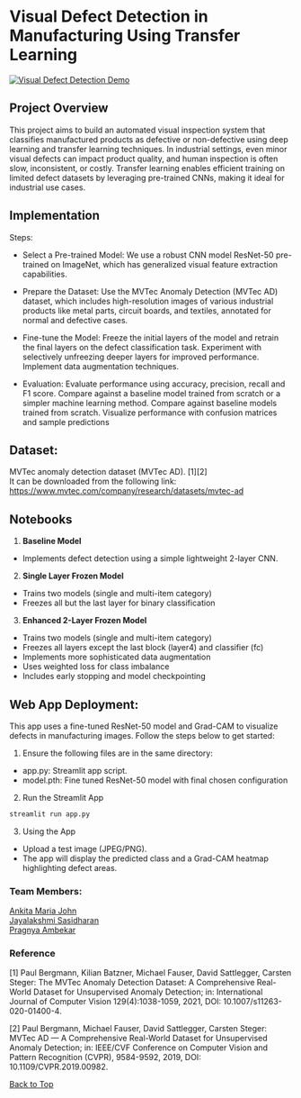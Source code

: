 # **Visual Defect Detection in Manufacturing Using Transfer Learning**


[![Visual Defect Detection Demo](https://img.shields.io/badge/View-Demo-blue)](https://drive.google.com/file/d/1R75UEFXbb-Cu14rA76tv5t3pCYByBxPp/view)

## Project Overview 
This project aims to build an automated visual inspection system that classifies manufactured products as defective or non-defective using deep learning and transfer learning techniques. In industrial settings, even minor visual defects can impact product quality, and human inspection is often slow, inconsistent, or costly. Transfer learning enables efficient training on limited defect datasets by leveraging pre-trained CNNs, making it ideal for industrial use cases.

## Implementation

Steps:
- Select a Pre-trained Model:
We use a robust CNN model ResNet-50 pre-trained on ImageNet, which has generalized visual feature extraction capabilities.

- Prepare the Dataset:
Use the MVTec Anomaly Detection (MVTec AD) dataset, which includes high-resolution images of various industrial products like metal parts, circuit boards, and textiles, annotated for normal and defective cases.

- Fine-tune the Model:
Freeze the initial layers of the model and retrain the final layers on the defect classification task. Experiment with selectively unfreezing deeper layers for improved performance. Implement data augmentation techniques.

- Evaluation:
Evaluate performance using accuracy, precision, recall and F1 score. Compare against a baseline model trained from scratch or a simpler machine learning method. Compare against baseline models trained from scratch. Visualize performance with confusion matrices and sample predictions

## Dataset:
MVTec anomaly detection dataset (MVTec AD). [1][2]\
It can be downloaded from the following link: https://www.mvtec.com/company/research/datasets/mvtec-ad

## Notebooks
1. **Baseline Model**
- Implements defect detection using a simple lightweight 2-layer CNN.

2. **Single Layer Frozen Model**
- Trains two models (single and multi-item category)
- Freezes all but the last layer for binary classification

3. **Enhanced 2-Layer Frozen Model**
- Trains two models (single and multi-item category)
- Freezes all layers except the last block (layer4) and classifier (fc)
- Implements more sophisticated data augmentation
- Uses weighted loss for class imbalance
- Includes early stopping and model checkpointing

## Web App Deployment:
This app uses a fine-tuned ResNet-50 model and Grad-CAM to visualize defects in manufacturing images. Follow the steps below to get started:

1. Ensure the following files are in the same directory:
- app.py: Streamlit app script.
- model.pth: Fine tuned ResNet-50 model with final chosen configuration
2.	Run the Streamlit App
```bash
streamlit run app.py
```
3.	Using the App
- Upload a test image (JPEG/PNG). 
- The app will display the predicted class and a Grad-CAM heatmap highlighting defect areas.

### Team Members:
[Ankita Maria John](https://github.com/ankita-m-john)\
[Jayalakshmi Sasidharan](https://github.com/jayalakshmi-sasidharan)\
[Pragnya Ambekar](https://github.com/pragnyaambekar)

### Reference

[1] Paul Bergmann, Kilian Batzner, Michael Fauser, David Sattlegger, Carsten Steger: The MVTec Anomaly Detection Dataset: A Comprehensive Real-World Dataset for Unsupervised Anomaly Detection; in: International Journal of Computer Vision 129(4):1038-1059, 2021, DOI: 10.1007/s11263-020-01400-4.

[2] Paul Bergmann, Michael Fauser, David Sattlegger, Carsten Steger: MVTec AD — A Comprehensive Real-World Dataset for Unsupervised Anomaly Detection; in: IEEE/CVF Conference on Computer Vision and Pattern Recognition (CVPR), 9584-9592, 2019, DOI: 10.1109/CVPR.2019.00982.

[Back to Top](#table-of-contents)